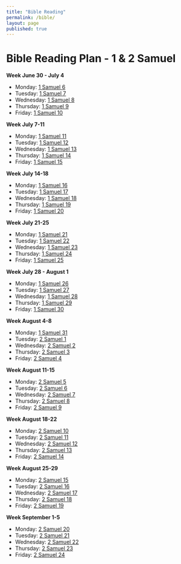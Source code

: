 ```yaml
---
title: "Bible Reading"
permalink: /bible/
layout: page
published: true
---
```


# Bible Reading Plan - 1 & 2 Samuel

**Week June 30 - July 4**
- Monday: [1 Samuel 6](https://www.esv.org/1+Samuel+6/)
- Tuesday: [1 Samuel 7](https://www.esv.org/1+Samuel+7/)
- Wednesday: [1 Samuel 8](https://www.esv.org/1+Samuel+8/)
- Thursday: [1 Samuel 9](https://www.esv.org/1+Samuel+9/)
- Friday: [1 Samuel 10](https://www.esv.org/1+Samuel+10/)

**Week July 7-11**
- Monday: [1 Samuel 11](https://www.esv.org/1+Samuel+11/)
- Tuesday: [1 Samuel 12](https://www.esv.org/1+Samuel+12/)
- Wednesday: [1 Samuel 13](https://www.esv.org/1+Samuel+13/)
- Thursday: [1 Samuel 14](https://www.esv.org/1+Samuel+14/)
- Friday: [1 Samuel 15](https://www.esv.org/1+Samuel+15/)

**Week July 14-18**
- Monday: [1 Samuel 16](https://www.esv.org/1+Samuel+16/)
- Tuesday: [1 Samuel 17](https://www.esv.org/1+Samuel+17/)
- Wednesday: [1 Samuel 18](https://www.esv.org/1+Samuel+18/)
- Thursday: [1 Samuel 19](https://www.esv.org/1+Samuel+19/)
- Friday: [1 Samuel 20](https://www.esv.org/1+Samuel+20/)

**Week July 21-25**
- Monday: [1 Samuel 21](https://www.esv.org/1+Samuel+21/)
- Tuesday: [1 Samuel 22](https://www.esv.org/1+Samuel+22/)
- Wednesday: [1 Samuel 23](https://www.esv.org/1+Samuel+23/)
- Thursday: [1 Samuel 24](https://www.esv.org/1+Samuel+24/)
- Friday: [1 Samuel 25](https://www.esv.org/1+Samuel+25/)

**Week July 28 - August 1**
- Monday: [1 Samuel 26](https://www.esv.org/1+Samuel+26/)
- Tuesday: [1 Samuel 27](https://www.esv.org/1+Samuel+27/)
- Wednesday: [1 Samuel 28](https://www.esv.org/1+Samuel+28/)
- Thursday: [1 Samuel 29](https://www.esv.org/1+Samuel+29/)
- Friday: [1 Samuel 30](https://www.esv.org/1+Samuel+30/)

**Week August 4-8**
- Monday: [1 Samuel 31](https://www.esv.org/1+Samuel+31/)
- Tuesday: [2 Samuel 1](https://www.esv.org/2+Samuel+1/)
- Wednesday: [2 Samuel 2](https://www.esv.org/2+Samuel+2/)
- Thursday: [2 Samuel 3](https://www.esv.org/2+Samuel+3/)
- Friday: [2 Samuel 4](https://www.esv.org/2+Samuel+4/)

**Week August 11-15**
- Monday: [2 Samuel 5](https://www.esv.org/2+Samuel+5/)
- Tuesday: [2 Samuel 6](https://www.esv.org/2+Samuel+6/)
- Wednesday: [2 Samuel 7](https://www.esv.org/2+Samuel+7/)
- Thursday: [2 Samuel 8](https://www.esv.org/2+Samuel+8/)
- Friday: [2 Samuel 9](https://www.esv.org/2+Samuel+9/)

**Week August 18-22**
- Monday: [2 Samuel 10](https://www.esv.org/2+Samuel+10/)
- Tuesday: [2 Samuel 11](https://www.esv.org/2+Samuel+11/)
- Wednesday: [2 Samuel 12](https://www.esv.org/2+Samuel+12/)
- Thursday: [2 Samuel 13](https://www.esv.org/2+Samuel+13/)
- Friday: [2 Samuel 14](https://www.esv.org/2+Samuel+14/)

**Week August 25-29**
- Monday: [2 Samuel 15](https://www.esv.org/2+Samuel+15/)
- Tuesday: [2 Samuel 16](https://www.esv.org/2+Samuel+16/)
- Wednesday: [2 Samuel 17](https://www.esv.org/2+Samuel+17/)
- Thursday: [2 Samuel 18](https://www.esv.org/2+Samuel+18/)
- Friday: [2 Samuel 19](https://www.esv.org/2+Samuel+19/)

**Week September 1-5**
- Monday: [2 Samuel 20](https://www.esv.org/2+Samuel+20/)
- Tuesday: [2 Samuel 21](https://www.esv.org/2+Samuel+21/)
- Wednesday: [2 Samuel 22](https://www.esv.org/2+Samuel+22/)
- Thursday: [2 Samuel 23](https://www.esv.org/2+Samuel+23/)
- Friday: [2 Samuel 24](https://www.esv.org/2+Samuel+24/)
